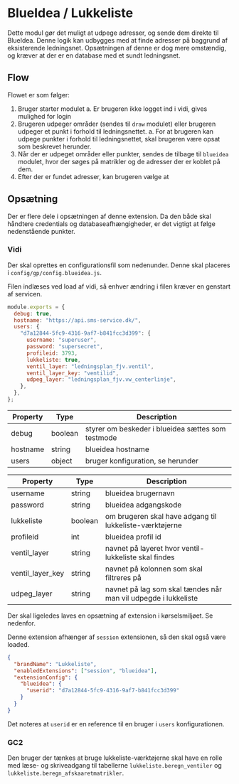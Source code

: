 # BlueIdea / Lukkeliste

Dette modul gør det muligt at udpege adresser, og sende dem direkte til BlueIdea. Denne logik kan udbygges med at finde adresser på baggrund af eksisterende ledningsnet. Opsætningen af denne er dog mere omstændig, og kræver at der er en database med et sundt ledningsnet.

## Flow

Flowet er som følger:

1. Bruger starter modulet
   a. Er brugeren ikke logget ind i vidi, gives mulighed for login
2. Brugeren udpeger områder (sendes til `draw` modulet) eller brugeren udpeger et punkt i forhold til ledningsnettet.
   a. For at brugeren kan udpege punkter i forhold til ledningsnettet, skal brugeren være opsat som beskrevet herunder.
3. Når der er udpeget områder eller punkter, sendes de tilbage til `blueidea` modulet, hvor der søges på matrikler og de adresser der er koblet på dem.
4. Efter der er fundet adresser, kan brugeren vælge at

## Opsætning

Der er flere dele i opsætningen af denne extension. Da den både skal håndtere credentials og databaseafhængigheder, er det vigtigt at følge nedenstående punkter.

### Vidi

Der skal oprettes en configurationsfil som nedenunder. Denne skal placeres i `config/gp/config.blueidea.js`.

Filen indlæses ved load af vidi, så enhver ændring i filen kræver en genstart af servicen.

```js
module.exports = {
  debug: true,
  hostname: "https://api.sms-service.dk/",
  users: {
    "d7a12844-5fc9-4316-9af7-b841fcc3d399": {
      username: "superuser",
      password: "supersecret",
      profileid: 3793,
      lukkeliste: true,
      ventil_layer: "ledningsplan_fjv.ventil",
      ventil_layer_key: "ventilid",
      udpeg_layer: "ledningsplan_fjv.vw_centerlinje",
    },
  },
};
```

| Property | Type    | Description                                       |
| -------- | ------- | ------------------------------------------------- |
| debug    | boolean | styrer om beskeder i blueidea sættes som testmode |
| hostname | string  | blueidea hostname                                 |
| users    | object  | bruger konfiguration, se herunder                 |

| Property         | Type    | Description                                                    |
| ---------------- | ------- | -------------------------------------------------------------- |
| username         | string  | blueidea brugernavn                                            |
| password         | string  | blueidea adgangskode                                           |
| lukkeliste       | boolean | om brugeren skal have adgang til lukkeliste-værktøjerne        |
| profileid        | int     | blueidea profil id                                             |
| ventil_layer     | string  | navnet på layeret hvor ventil-lukkeliste skal findes           |
| ventil_layer_key | string  | navnet på kolonnen som skal filtreres på                       |
| udpeg_layer      | string  | navnet på lag som skal tændes når man vil udpegde i lukkeliste |

Der skal ligeledes laves en opsætning af extension i kørselsmiljøet. Se nedenfor.

Denne extension afhænger af `session` extensionen, så den skal også være loaded.

```json
{
  "brandName": "Lukkeliste",
  "enabledExtensions": ["session", "blueidea"],
  "extensionConfig": {
    "blueidea": {
      "userid": "d7a12844-5fc9-4316-9af7-b841fcc3d399"
    }
  }
}
```

Det noteres at `userid` er en reference til en bruger i `users` konfigurationen.

### GC2

Den bruger der tænkes at bruge lukkeliste-værktøjerne skal have en rolle med læse- og skriveadgang til tabellerne `lukkeliste.beregn_ventiler` og `lukkeliste.beregn_afskaaretmatrikler`.
